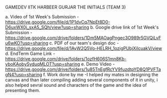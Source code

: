 GAMEDEV IITK
HARBEER GURJAR
THE INITIALS (TEAM 3)

a. Video of 1st Week's Submission - https://drive.google.com/file/d/1P1dvCq7NpEt8D0-D6uxWX0j_sxA5_SQh/view?usp=sharing
b. Google drive link of 1st Week's Submission - https://drive.google.com/drive/folders/1Dm5MAOagPngec3O989r5GVQiLvFu6wKO?usp=sharing
c. PDF of our team's design doc - https://drive.google.com/file/d/1AyW2Q5Vo-HELRH_1ozigPUbjXilcuakV/view
d. EndTerm Game Link - https://drive.google.com/drive/folders/1ozfH606S1mn8Kb-yboKAobySyduqMLOT?usp=sharing
e. Demo Video - https://drive.google.com/drive/folders/1u85TnEgfRcYV9fuzdtpYD8Q1PVFTagN4?usp=sharing
f. Work done by me -I helped my mates in designing the canvas and than later compiling adding several components of it in unity,
		    i also helped sevral sound and characters of the game and the idea of presenting them.